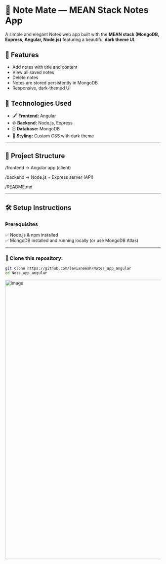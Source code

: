 # 📝 Note Mate — MEAN Stack Notes App

A simple and elegant Notes web app built with the **MEAN stack (MongoDB, Express, Angular, Node.js)** featuring a beautiful **dark theme UI**.

## 🌟 Features

- Add notes with title and content
- View all saved notes
- Delete notes
- Notes are stored persistently in MongoDB
- Responsive, dark-themed UI

## 🚀 Technologies Used

- 🖋️ **Frontend:** Angular
- 🌐 **Backend:** Node.js, Express
- 🗄️ **Database:** MongoDB
- 🎨 **Styling:** Custom CSS with dark theme

---

## 📂 Project Structure
/frontend → Angular app (client)

/backend → Node.js + Express server (API)

/README.md

---

## 🛠️ Setup Instructions

### Prerequisites
✅ Node.js & npm installed  
✅ MongoDB installed and running locally (or use MongoDB Atlas)

---

### 🔷 Clone this repository:
```bash
git clone https://github.com/levianeesh/Notes_app_angular
cd Note_app_angular

```
<img width="1916" height="905" alt="Image" src="https://github.com/user-attachments/assets/8a584f6a-07be-497d-9ad5-712635cf7286" />


